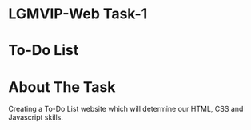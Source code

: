 # LGMVIP-Web Task-1
# To-Do List
# About The Task
Creating a To-Do List website which will determine our HTML, CSS and Javascript skills.
